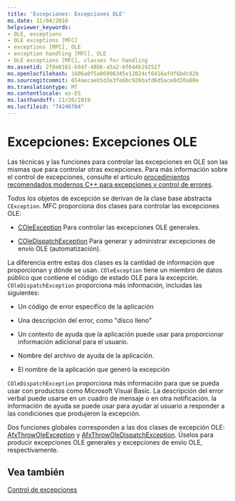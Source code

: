```yaml
---
title: 'Excepciones: Excepciones OLE'
ms.date: 11/04/2016
helpviewer_keywords:
- OLE, exceptions
- OLE exceptions [MFC]
- exceptions [MFC], OLE
- exception handling [MFC], OLE
- OLE exceptions [MFC], classes for handling
ms.assetid: 2f8e0161-b94f-48bb-a5a2-6f644b192527
ms.openlocfilehash: 1606a0f5a86996345e12024cf6416afdf6bdc82b
ms.sourcegitcommit: 654aecaeb5d3e3fe6bc926bafd6d5ace0d20a80e
ms.translationtype: MT
ms.contentlocale: es-ES
ms.lasthandoff: 11/20/2019
ms.locfileid: "74246704"
---
```

# <a name="exceptions-ole-exceptions"></a>Excepciones: Excepciones OLE

Las técnicas y las funciones para controlar las excepciones en OLE son las mismas que para controlar otras excepciones. Para más información sobre el control de excepciones, consulte el artículo [procedimientos recomendados modernos C++ para excepciones y control de errores](../cpp/errors-and-exception-handling-modern-cpp.md).

Todos los objetos de excepción se derivan de la clase base abstracta `CException`. MFC proporciona dos clases para controlar las excepciones OLE:

- [COleException](../mfc/reference/coleexception-class.md) Para controlar las excepciones OLE generales.

- [COleDispatchException](../mfc/reference/coledispatchexception-class.md) Para generar y administrar excepciones de envío OLE (automatización).

La diferencia entre estas dos clases es la cantidad de información que proporcionan y dónde se usan. `COleException` tiene un miembro de datos público que contiene el código de estado OLE para la excepción. `COleDispatchException` proporciona más información, incluidas las siguientes:

- Un código de error específico de la aplicación

- Una descripción del error, como "disco lleno"

- Un contexto de ayuda que la aplicación puede usar para proporcionar información adicional para el usuario.

- Nombre del archivo de ayuda de la aplicación.

- El nombre de la aplicación que generó la excepción

`COleDispatchException` proporciona más información para que se pueda usar con productos como Microsoft Visual Basic. La descripción del error verbal puede usarse en un cuadro de mensaje o en otra notificación. la información de ayuda se puede usar para ayudar al usuario a responder a las condiciones que produjeron la excepción.

Dos funciones globales corresponden a las dos clases de excepción OLE: [AfxThrowOleException](../mfc/reference/exception-processing.md#afxthrowoleexception) y [AfxThrowOleDispatchException](../mfc/reference/exception-processing.md#afxthrowoledispatchexception). Úselos para producir excepciones OLE generales y excepciones de envío OLE, respectivamente.

## <a name="see-also"></a>Vea también

[Control de excepciones](../mfc/exception-handling-in-mfc.md)
